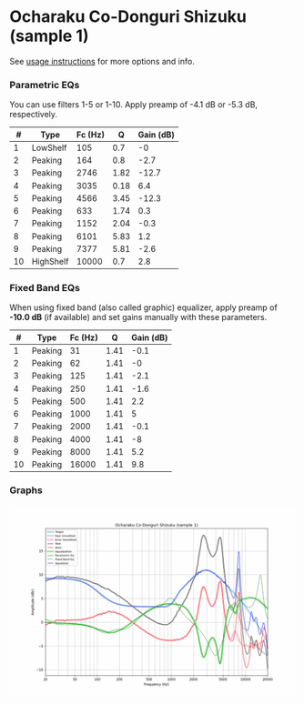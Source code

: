 # Ocharaku Co-Donguri Shizuku (sample 1)
See [usage instructions](https://github.com/jaakkopasanen/AutoEq#usage) for more options and info.

### Parametric EQs
You can use filters 1-5 or 1-10. Apply preamp of -4.1 dB or -5.3 dB, respectively.

|   # | Type      |   Fc (Hz) |    Q |   Gain (dB) |
|-----|-----------|-----------|------|-------------|
|   1 | LowShelf  |       105 | 0.7  |        -0   |
|   2 | Peaking   |       164 | 0.8  |        -2.7 |
|   3 | Peaking   |      2746 | 1.82 |       -12.7 |
|   4 | Peaking   |      3035 | 0.18 |         6.4 |
|   5 | Peaking   |      4566 | 3.45 |       -12.3 |
|   6 | Peaking   |       633 | 1.74 |         0.3 |
|   7 | Peaking   |      1152 | 2.04 |        -0.3 |
|   8 | Peaking   |      6101 | 5.83 |         1.2 |
|   9 | Peaking   |      7377 | 5.81 |        -2.6 |
|  10 | HighShelf |     10000 | 0.7  |         2.8 |

### Fixed Band EQs
When using fixed band (also called graphic) equalizer, apply preamp of **-10.0 dB** (if available) and set gains manually with these parameters.

|   # | Type    |   Fc (Hz) |    Q |   Gain (dB) |
|-----|---------|-----------|------|-------------|
|   1 | Peaking |        31 | 1.41 |        -0.1 |
|   2 | Peaking |        62 | 1.41 |        -0   |
|   3 | Peaking |       125 | 1.41 |        -2.1 |
|   4 | Peaking |       250 | 1.41 |        -1.6 |
|   5 | Peaking |       500 | 1.41 |         2.2 |
|   6 | Peaking |      1000 | 1.41 |         5   |
|   7 | Peaking |      2000 | 1.41 |        -0.1 |
|   8 | Peaking |      4000 | 1.41 |        -8   |
|   9 | Peaking |      8000 | 1.41 |         5.2 |
|  10 | Peaking |     16000 | 1.41 |         9.8 |

### Graphs
![](./Ocharaku%20Co-Donguri%20Shizuku%20(sample%201).png)
